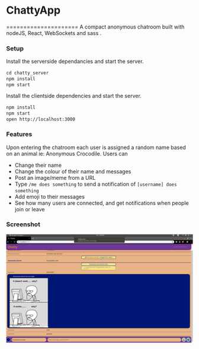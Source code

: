 # ChattyApp
=====================
A compact anonymous chatroom built with nodeJS, React, WebSockets and sass .

### Setup
Install the serverside dependancies and start the server.
```
cd chatty_server
npm install
npm start
```


Install the clientside dependencies and start the server.
```
npm install
npm start
open http://localhost:3000
```

### Features
Upon entering the chatroom each user is assigned a random name based on an animal ie: Anonymous Crocodile.
Users can 
 - Change their name
 - Change the colour of their name and messages
 - Post an image/meme from a URL
 - Type `/me does something` to send a notification of `[username] does something`
 - Add emoji to their messages
 - See how many users are connected, and get notifications when people join or leave


 ### Screenshot


![Screenshot](./screenshot.png)